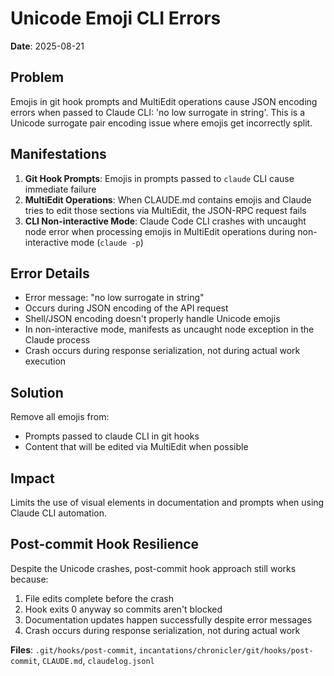 # Unicode Emoji CLI Errors
**Date**: 2025-08-21

## Problem
Emojis in git hook prompts and MultiEdit operations cause JSON encoding errors when passed to Claude CLI: 'no low surrogate in string'. This is a Unicode surrogate pair encoding issue where emojis get incorrectly split.

## Manifestations
1. **Git Hook Prompts**: Emojis in prompts passed to `claude` CLI cause immediate failure
2. **MultiEdit Operations**: When CLAUDE.md contains emojis and Claude tries to edit those sections via MultiEdit, the JSON-RPC request fails
3. **CLI Non-interactive Mode**: Claude Code CLI crashes with uncaught node error when processing emojis in MultiEdit operations during non-interactive mode (`claude -p`)

## Error Details
- Error message: "no low surrogate in string"
- Occurs during JSON encoding of the API request
- Shell/JSON encoding doesn't properly handle Unicode emojis
- In non-interactive mode, manifests as uncaught node exception in the Claude process
- Crash occurs during response serialization, not during actual work execution

## Solution
Remove all emojis from:
- Prompts passed to claude CLI in git hooks
- Content that will be edited via MultiEdit when possible

## Impact
Limits the use of visual elements in documentation and prompts when using Claude CLI automation.

## Post-commit Hook Resilience
Despite the Unicode crashes, post-commit hook approach still works because:
1. File edits complete before the crash
2. Hook exits 0 anyway so commits aren't blocked
3. Documentation updates happen successfully despite error messages
4. Crash occurs during response serialization, not during actual work

**Files**: `.git/hooks/post-commit`, `incantations/chronicler/git/hooks/post-commit`, `CLAUDE.md`, `claudelog.jsonl`